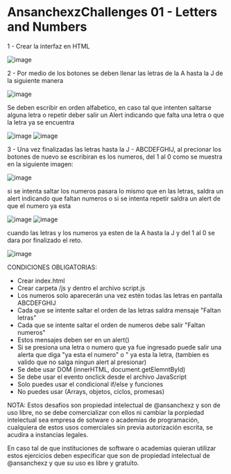 # AnsanchexzChallenges 01 - Letters and Numbers

1 - Crear la interfaz en HTML

![image](https://github.com/ansanchexz/AnsanchexzChallenges/assets/54609399/d4b0e98d-5048-4869-986d-142edef09c4a)

2 - Por medio de los botones se deben llenar las letras de la A hasta la J de la siguiente manera

![image](https://github.com/ansanchexz/AnsanchexzChallenges/assets/54609399/3eaadab8-1ed9-4897-ba1c-e2890e8771e4)

Se deben escribir en orden alfabetico, en caso tal que intenten saltarse alguna letra o repetir deber salir un Alert indicando que falta una letra o que la letra ya se encuentra

![image](https://github.com/ansanchexz/AnsanchexzChallenges/assets/54609399/5d4c4384-73cf-486e-8a8b-14f0578ddaba)
![image](https://github.com/ansanchexz/AnsanchexzChallenges/assets/54609399/a58c4c36-8dfb-4678-bebb-f43a30813bee)

3 - Una vez finalizadas las letras hasta la J - ABCDEFGHIJ,  al precionar los botones de nuevo se escribiran es los numeros, del 1 al 0 como se muestra en la siguiente imagen:

![image](https://github.com/ansanchexz/AnsanchexzChallenges/assets/54609399/dbce5f78-6589-41ee-9217-ea7c928bffc0)

si se intenta saltar los numeros pasara lo mismo que en las letras, saldra un alert indicando que faltan numeros o si se intenta repetir saldra un alert de que el numero ya esta

![image](https://github.com/ansanchexz/AnsanchexzChallenges/assets/54609399/532b059f-af95-4726-9b81-e736b3e098a3)
![image](https://github.com/ansanchexz/AnsanchexzChallenges/assets/54609399/19bdb391-be40-43ba-a9bf-a5aef3f45246)


cuando las letras y los numeros ya esten de la A hasta la J y del 1 al 0 se dara por finalizado el reto.

![image](https://github.com/ansanchexz/AnsanchexzChallenges/assets/54609399/9a19240d-9747-40ff-abc1-ba4585bb4092)

CONDICIONES OBLIGATORIAS:

- Crear index.html
- Crear carpeta /js y dentro el archivo script.js
- Los numeros solo aparecerán una vez estén todas las letras en pantalla ABCDEFGHIJ
- Cada que se intente saltar el orden de las letras saldra mensaje "Faltan letras"
- Cada que se intente saltar el orden de numeros debe salir "Faltan numeros"
- Estos mensajes deben ser en un alert()
- Si se presiona una letra o numero que ya fue ingresado puede salir una alerta que diga "ya esta el numero" o " ya esta la letra, (tambien es valido que no salga ningun alert al presionar)
- Se debe usar DOM (innerHTML, document.getElemntById)
- Se debe usar el evento onclick desde el archivo JavaScript
- Solo puedes usar el condicional if/else y funciones
- No puedes usar (Arrays, objetos, ciclos, promesas)



NOTA: Estos desafios son propiedad intelectual de @ansanchexz y son de uso libre, no se debe comercializar con ellos ni cambiar la porpiedad intelectual sea empresa de sotware o academias de programación, cualquiera de estos usos comerciales sin previa autorización escrita, se acudira a instancias legales.

En caso tal de que instituciones de software o academias quieran utilizar estos ejercicios deben especificar que son de propiedad intelectual de @ansanchexz y que su uso es libre y gratuito.

